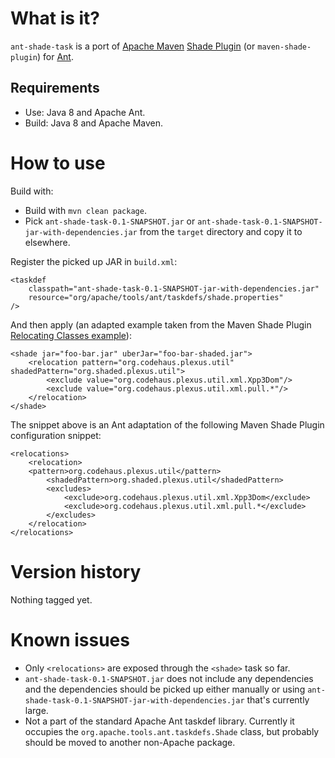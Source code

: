 What is it?
===

`ant-shade-task` is a port of [Apache Maven](https://maven.apache.org/) [Shade Plugin](https://maven.apache.org/plugins/maven-shade-plugin/) (or `maven-shade-plugin`) for [Ant](http://ant.apache.org/).

Requirements
---

* Use: Java 8 and Apache Ant.
* Build: Java 8 and Apache Maven.

How to use
===

Build with:

* Build with `mvn clean package`.
* Pick `ant-shade-task-0.1-SNAPSHOT.jar` or `ant-shade-task-0.1-SNAPSHOT-jar-with-dependencies.jar` from the `target` directory and copy it to elsewhere.

Register the picked up JAR in `build.xml`:

```
<taskdef
	classpath="ant-shade-task-0.1-SNAPSHOT-jar-with-dependencies.jar"
	resource="org/apache/tools/ant/taskdefs/shade.properties"
/>
```

And then apply (an adapted example taken from the Maven Shade Plugin [Relocating Classes example](https://maven.apache.org/plugins/maven-shade-plugin/examples/class-relocation.html)):

```
<shade jar="foo-bar.jar" uberJar="foo-bar-shaded.jar">
	<relocation pattern="org.codehaus.plexus.util" shadedPattern="org.shaded.plexus.util">
		<exclude value="org.codehaus.plexus.util.xml.Xpp3Dom"/>
		<exclude value="org.codehaus.plexus.util.xml.pull.*"/>
	</relocation>
</shade>
```

The snippet above is an Ant adaptation of the following Maven Shade Plugin configuration snippet:

```
<relocations>
	<relocation>
	<pattern>org.codehaus.plexus.util</pattern>
		<shadedPattern>org.shaded.plexus.util</shadedPattern>
		<excludes>
			<exclude>org.codehaus.plexus.util.xml.Xpp3Dom</exclude>
			<exclude>org.codehaus.plexus.util.xml.pull.*</exclude>
		</excludes>
	</relocation>
</relocations>
```

Version history
===

Nothing tagged yet.

Known issues
===

* Only `<relocations>` are exposed through the `<shade>` task so far.
* `ant-shade-task-0.1-SNAPSHOT.jar` does not include any dependencies and the dependencies should be picked up either manually or using `ant-shade-task-0.1-SNAPSHOT-jar-with-dependencies.jar` that's currently large.
* Not a part of the standard Apache Ant taskdef library. Currently it occupies the `org.apache.tools.ant.taskdefs.Shade` class, but probably should be moved to another non-Apache package.
